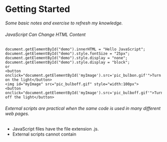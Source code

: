 # Getting Started
_Some basic notes and exercise to refresh my knowledge._

###### JavaScript Can Change HTML Content

```
document.getElementById("demo").innerHTML = "Hello JavaScript";
document.getElementById("demo").style.fontSize = "25px";
document.getElementById("demo").style.display = "none";
document.getElementById("demo").style.display = "block";
or
<button onclick="document.getElementById('myImage').src='pic_bulbon.gif'">Turn on the light</button>
<img id="myImage" src="pic_bulboff.gif" style="width:100px">
<button onclick="document.getElementById('myImage').src='pic_bulboff.gif'">Turn off the light</button>
```

###### External scripts are practical when the same code is used in many different web pages.
- JavaScript files have the file extension .js.
- External scripts cannot contain <script> tags.
- It separates HTML and code
- It makes HTML and JavaScript easier to read and maintain
- Cached JavaScript files can speed up page loads


To use an external script, put the name of the script file in the src (source) attribute of a <script> tag

```
<script src="myScript.js"></script>
```

##### JS Data Display
- Writing into an HTML element, using innerHTML. It is a common way to display data in HTML. JavaScript uses the document.getElementById(id) method.
The id attribute defines the HTML element. The innerHTML property defines the HTML content.

- Writing into the HTML output using document.write(). 
Using document.write() after an HTML document is fully loaded, will delete all existing HTML, therefore it should only be used for testing.

- Writing into an alert box, using window.alert().
- Writing into the browser console, using console.log().

* In HTML, JavaScript programs are executed by the web browser.
In a programming language, program instructions are called statements, which are separated by semicolons.


###### JavaScript Statements 
JavaScript statements are "instructions" to be "executed" by the web browser.
Values, Operators, Expressions, Keywords, and Comments.
In JavaScript, the first character must be a letter, or an underscore (_), or a dollar sign ($).

Numbers are not allowed as the first character.
This way JavaScript can easily distinguish identifiers from numbers.
Case sensitive. 
Hyphens are not allowed in JavaScript, Lower Camel Case is generally used.

###### Variables
* Store data values.
* Fixed values are called literals. Variable values are called variables.
* If you put a number in quotes, the rest of the numbers will be treated as strings, and concatenated.

```
var x = "5" + 2 + 3;
```
= 523

###### Assignment Operators
```
=	x = y	x = y
+=	x += y	x = x + y
-=	x -= y	x = x - y
*=	x *= y	x = x * y
/=	x /= y	x = x / y
%=	x %= y	x = x % y
```

* The addition assignment operator (+=) adds a value to a variable.
* Modular operator (%) returns the division remainder.
* If you add a number and a string, the result will be a string!
* When used on strings, the + operator is called the concatenation operator.

###### Comparison Operators
```
==	equal to
===	equal value and equal type
!=	not equal
!==	not equal value or not equal type
>	greater than
<	less than
>=	greater than or equal to
<=	less than or equal to
?	ternary operator
```
###### Operator Precedence
Order in which operations are performed in an arithmetic expression.
- Multiplication (*) and division (/) have higher precedence than addition (+) and subtraction (-).
- When using parentheses, the operations inside the parentheses are computed first.

###### Typeof operator 
Returns the type of a variable or an expression.
string
number
boolean
null
undefined
Null- In JavaScript, the data type of null is an object.
function
object

###### Functions
Block of code designed to perform a particular task.
Executed when "something" invokes it (calls it).
Reusable

```
function myFunction(p1, p2) {
    return p1 * p2;              // The function returns the product of p1 and p2
}
```
When JavaScript reaches a return statement, the function will stop executing, compute a return value.

###### Objects
The name:values pairs (in JavaScript objects) are called properties.

- Access object properties in two ways:

```
objectName.propertyName
or
objectName["propertyName"]
```
- Access object methods:

```
objectName.methodName()
```

###### Events
```
<button onclick="document.getElementById('demo').innerHTML = Date()">The time is?</button>

Or code changes the content of its own element (using this.innerHTML):
<button onclick="this.innerHTML = Date()">The time is?</button>
```
Common HTML Events
onchange - An HTML element has been changed
onclick - The user clicks an HTML element
onmouseover- The user moves the mouse over an HTML element
onmouseout - The user moves the mouse away from an HTML element
onkeydown - The user pushes a keyboard key
onload - The browser has finished loading the page

###### Strings
The backslash ( \ ) escape character turns special characters into string characters:

Example
var x = 'It\'s alright';
var y = "We are the so-called \"Vikings\" from the north."

Strings Can be Objects
var firstName = "John";
can also be defined as objects with the keyword new:

```
var firstName = new String("John");
```
Note the difference between (x==y) equal value and (x===y) equal value and type.
Comparing two JavaScript objects will always return false.

####### String Methods
Extracting String Parts
- slice(start, end)
- substring(start, end)
- substr(start, length)

###### String to an Array
String can be converted to an array with the split() 

```
var txt = "Hello";       // String
txt.split("");           // Split in characters
```

###### Variables to Numbers
Number()	Returns a number, converted from its argument.
parseFloat()	Parses its argument and returns a floating point number
parseInt()	Parses its argument and returns an integer

###### Number Properties
MAX_VALUE	Returns the largest number possible in JavaScript
MIN_VALUE	Returns the smallest number possible in JavaScript
NEGATIVE_INFINITY	Represents negative infinity (returned on overflow)
NaN	Represents a "Not-a-Number" value
POSITIVE_INFINITY	Represents infinity (returned on overflow)